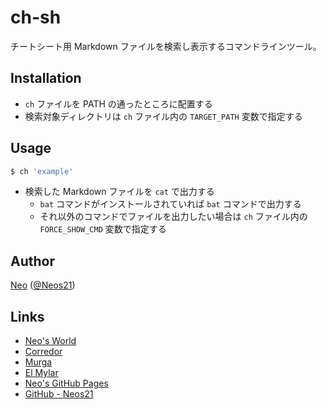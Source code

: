 # ch-sh

チートシート用 Markdown ファイルを検索し表示するコマンドラインツール。

## Installation

- `ch` ファイルを PATH の通ったところに配置する
- 検索対象ディレクトリは `ch` ファイル内の `TARGET_PATH` 変数で指定する

## Usage

```sh
$ ch 'example'
```

- 検索した Markdown ファイルを `cat` で出力する
    - `bat` コマンドがインストールされていれば `bat` コマンドで出力する
    - それ以外のコマンドでファイルを出力したい場合は `ch` ファイル内の `FORCE_SHOW_CMD` 変数で指定する


## Author

[Neo](http://neo.s21.xrea.com/) ([@Neos21](https://twitter.com/Neos21))


## Links

- [Neo's World](http://neo.s21.xrea.com/)
- [Corredor](http://neos21.hatenablog.com/)
- [Murga](http://neos21.hatenablog.jp/)
- [El Mylar](http://neos21.hateblo.jp/)
- [Neo's GitHub Pages](https://neos21.github.io/)
- [GitHub - Neos21](https://github.com/Neos21/)

